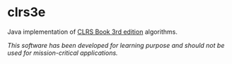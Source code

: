 # clrs3e

Java implementation of [CLRS Book 3rd edition](https://mitpress.mit.edu/books/introduction-algorithms) algorithms.

*This software has been developed for learning purpose and should not be used for mission-critical applications.*

